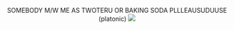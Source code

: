 <p align="center">
    SOMEBODY M/W ME AS TWOTERU OR BAKING SODA PLLLEAUSUDUUSE (platonic)
    <img src="https://file.garden/Z1OpYh3OMHUM4tMG/twoteru_banner.png" /> 
</p>
